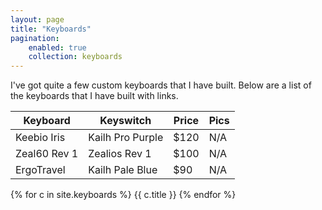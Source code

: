 ```yaml
---
layout: page
title: "Keyboards"
pagination:
    enabled: true
    collection: keyboards
---
```



I've got quite a few custom keyboards that I have built. Below are a list of the keyboards that I have built with links.

| Keyboard     | Keyswitch | Price | Pics |
|--------------|-----------|-------|------|
| Keebio Iris  | Kailh Pro Purple | $120 | N/A
| Zeal60 Rev 1 | Zealios Rev 1 | $100 | N/A
| ErgoTravel   | Kailh Pale Blue | $90 | N/A



{% for c in site.keyboards %}
    {{ c.title }}
{% endfor %}

